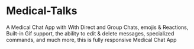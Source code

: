 # Medical-Talks
A Medical Chat App with With Direct and Group Chats, emojis &amp; Reactions, Built-in Gif support, the ability to edit &amp; delete messages, specialized commands, and much more, this is fully responsive Medical Chat App
